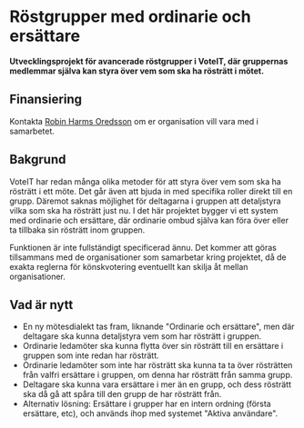 # Röstgrupper med ordinarie och ersättare

**Utvecklingsprojekt för avancerade röstgrupper i VoteIT, där gruppernas medlemmar själva kan styra över vem som ska ha rösträtt i mötet.**

## Finansiering

Kontakta [Robin Harms Oredsson](mailto:robin@betahaus.net) om er organisation vill vara med i samarbetet.

## Bakgrund

VoteIT har redan många olika metoder för att styra över vem som ska ha rösträtt i ett möte. Det går även att bjuda in med specifika roller direkt till en grupp. Däremot saknas möjlighet för deltagarna i gruppen att detaljstyra vilka som ska ha rösträtt just nu. I det här projektet bygger vi ett system med ordinarie och ersättare, där ordinarie ombud själva kan föra över eller ta tillbaka sin rösträtt inom gruppen.

Funktionen är inte fullständigt specificerad ännu. Det kommer att göras tillsammans med de organisationer som samarbetar kring projektet, då de exakta reglerna för könskvotering eventuellt kan skilja åt mellan organisationer.

## Vad är nytt

- En ny mötesdialekt tas fram, liknande "Ordinarie och ersättare", men där deltagare ska kunna detaljstyra vem som har rösträtt i gruppen.
- Ordinarie ledamöter ska kunna flytta över sin rösträtt till en ersättare i gruppen som inte redan har rösträtt.
- Ordinarie ledamöter som inte har rösträtt ska kunna ta ta över rösträtten från valfri ersättare i gruppen, om denna har rösträtt från samma grupp.
- Deltagare ska kunna vara ersättare i mer än en grupp, och dess rösträtt ska då gå att spåra till den grupp de har rösträtt från.
- Alternativ lösning: Ersättare i grupper har en intern ordning (första ersättare, etc), och används ihop med systemet "Aktiva användare".
